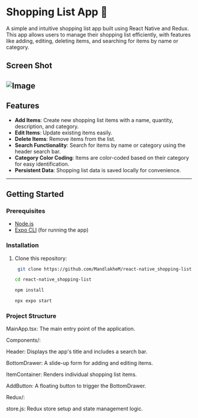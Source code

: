 # Shopping List App 🛒

A simple and intuitive shopping list app built using React Native and Redux. This app allows users to manage their shopping list efficiently, with features like adding, editing, deleting items, and searching for items by name or category.

## Screen Shot
![Image](https://github.com/user-attachments/assets/78f84c09-18ab-4e4a-8327-9b9330ea9783)
---

## Features
- **Add Items**: Create new shopping list items with a name, quantity, description, and category.
- **Edit Items**: Update existing items easily.
- **Delete Items**: Remove items from the list.
- **Search Functionality**: Search for items by name or category using the header search bar.
- **Category Color Coding**: Items are color-coded based on their category for easy identification.
- **Persistent Data**: Shopping list data is saved locally for convenience.

---

## Getting Started

### Prerequisites
- [Node.js](https://nodejs.org/)
- [Expo CLI](https://expo.dev/) (for running the app)

### Installation
1. Clone this repository:
   ```bash
    git clone https://github.com/MandlakheM/react-native_shopping-list.git
   
   cd react-native_shopping-list

   npm install

   npx expo start

### Project Structure

MainApp.tsx: The main entry point of the application.

Components/:

Header: Displays the app's title and includes a search bar.

BottomDrawer: A slide-up form for adding and editing items.

ItemContainer: Renders individual shopping list items.

AddButton: A floating button to trigger the BottomDrawer.

Redux/:

store.js: Redux store setup and state management logic.
